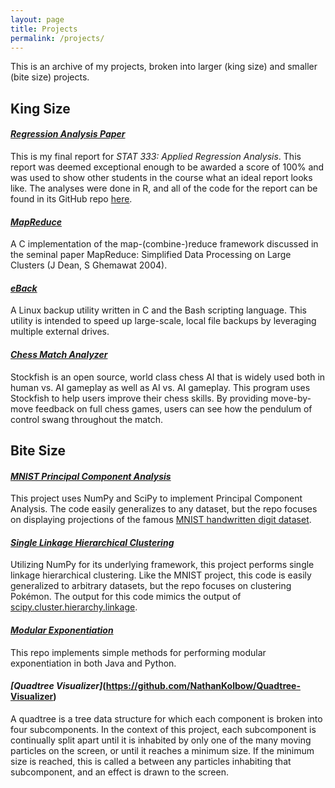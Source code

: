 ```yaml
---
layout: page
title: Projects
permalink: /projects/
---
```


This is an archive of my projects, broken into larger (king size) and smaller (bite size) projects.

## King Size

#### _[Regression Analysis Paper](/docs/yelp-writeup.pdf)_
This is my final report for _STAT 333: Applied Regression Analysis_.  This report was deemed exceptional enough to be awarded a score of 100% and was used to show other students in the course what an ideal report looks like.  The analyses were done in R, and all of the code for the report can be found in its GitHub repo [here]().

#### _[MapReduce](https://github.com/NathanKolbow/MapReduce)_
A C implementation of the map-(combine-)reduce framework discussed in the seminal paper MapReduce: Simplified Data Processing on Large Clusters (J Dean, S Ghemawat 2004).

#### _[eBack](https://github.com/NathanKolbow/eBack)_
A Linux backup utility written in C and the Bash scripting language.  This utility is intended to speed up large-scale, local file backups by leveraging multiple external drives.

#### _[Chess Match Analyzer](https://github.com/NathanKolbow/Chess-Match-Analyzer)_
Stockfish is an open source, world class chess AI that is widely used both in human vs. AI gameplay as well as AI vs. AI gameplay.  This program uses Stockfish to help users improve their chess skills.  By providing move-by-move feedback on full chess games, users can see how the pendulum of control swang throughout the match.


## Bite Size

#### _[MNIST Principal Component Analysis](https://github.com/NathanKolbow/MNIST_PCA)_
This project uses NumPy and SciPy to implement Principal Component Analysis.  The code easily generalizes to any dataset, but the repo focuses on displaying projections of the famous [MNIST handwritten digit dataset](http://yann.lecun.com/exdb/mnist/).

#### _[Single Linkage Hierarchical Clustering](https://github.com/nathankolbow/singlelinkage)_
Utilizing NumPy for its underlying framework, this project performs single linkage hierarchical clustering.  Like the MNIST project, this code is easily generalized to arbitrary datasets, but the repo focuses on clustering Pokémon.  The output for this code mimics the output of [scipy.cluster.hierarchy.linkage](https://docs.scipy.org/doc/scipy/reference/generated/scipy.cluster.hierarchy.linkage.html).

#### _[Modular Exponentiation](https://github.com/NathanKolbow/Modular-Exponentiator)_
This repo implements simple methods for performing modular exponentiation in both Java and Python.

#### _[Quadtree Visualizer]_(https://github.com/NathanKolbow/Quadtree-Visualizer)
A quadtree is a tree data structure for which each component is broken into four subcomponents.  In the context of this project, each subcomponent is continually split apart until it is inhabited by only one of the many moving particles on the screen, or until it reaches a minimum size.  If the minimum size is reached, this is called a between any particles inhabiting that subcomponent, and an effect is drawn to the screen.







